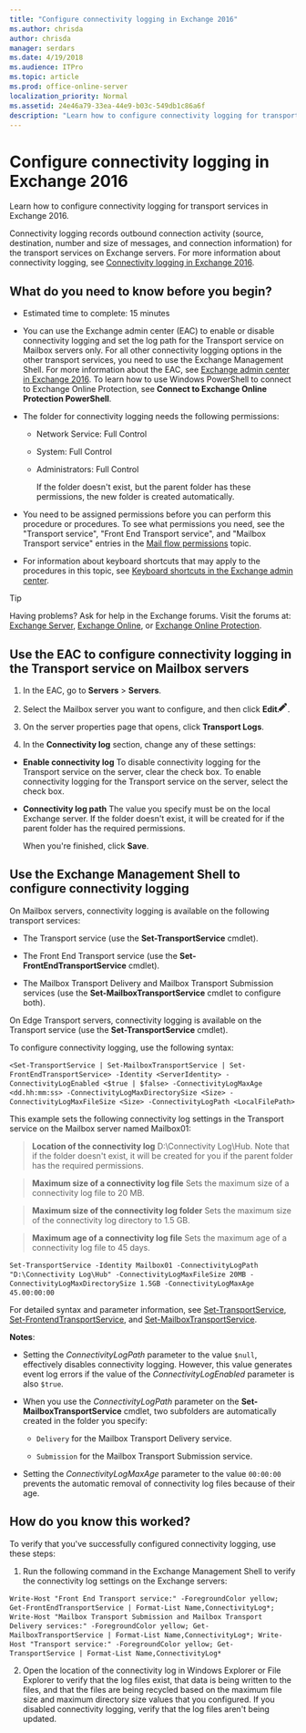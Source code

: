 ```yaml
---
title: "Configure connectivity logging in Exchange 2016"
ms.author: chrisda
author: chrisda
manager: serdars
ms.date: 4/19/2018
ms.audience: ITPro
ms.topic: article
ms.prod: office-online-server
localization_priority: Normal
ms.assetid: 24e46a79-33ea-44e9-b03c-549db1c86a6f
description: "Learn how to configure connectivity logging for transport services in Exchange 2016."
---
```


# Configure connectivity logging in Exchange 2016

Learn how to configure connectivity logging for transport services in Exchange 2016.
  
Connectivity logging records outbound connection activity (source, destination, number and size of messages, and connection information) for the transport services on Exchange servers. For more information about connectivity logging, see [Connectivity logging in Exchange 2016](connectivity-logging.md).
  
## What do you need to know before you begin?

- Estimated time to complete: 15 minutes
    
- You can use the Exchange admin center (EAC) to enable or disable connectivity logging and set the log path for the Transport service on Mailbox servers only. For all other connectivity logging options in the other transport services, you need to use the Exchange Management Shell. For more information about the EAC, see [Exchange admin center in Exchange 2016](../../architecture/client-access-services/eac.md). To learn how to use Windows PowerShell to connect to Exchange Online Protection, see **Connect to Exchange Online Protection PowerShell**.
    
- The folder for connectivity logging needs the following permissions:
    
  - Network Service: Full Control
    
  - System: Full Control
    
  - Administrators: Full Control
    
    If the folder doesn't exist, but the parent folder has these permissions, the new folder is created automatically.
    
- You need to be assigned permissions before you can perform this procedure or procedures. To see what permissions you need, see the "Transport service", "Front End Transport service", and "Mailbox Transport service" entries in the [Mail flow permissions](../../permissions/feature-permissions/mail-flow-permissions.md) topic. 
    
- For information about keyboard shortcuts that may apply to the procedures in this topic, see [Keyboard shortcuts in the Exchange admin center](../../about-documentation/keyboard-shortcuts-in-eac.md).
    
> [!TIP]
> Having problems? Ask for help in the Exchange forums. Visit the forums at: [Exchange Server](https://go.microsoft.com/fwlink/p/?linkId=60612), [Exchange Online](https://go.microsoft.com/fwlink/p/?linkId=267542), or [Exchange Online Protection](https://go.microsoft.com/fwlink/p/?linkId=285351). 
  
## Use the EAC to configure connectivity logging in the Transport service on Mailbox servers

1. In the EAC, go to **Servers** > **Servers**.
    
2. Select the Mailbox server you want to configure, and then click **Edit**![Edit icon](../../media/ITPro_EAC_EditIcon.png).
    
3. On the server properties page that opens, click **Transport Logs**.
    
4. In the **Connectivity log** section, change any of these settings: 
    
  - **Enable connectivity log** To disable connectivity logging for the Transport service on the server, clear the check box. To enable connectivity logging for the Transport service on the server, select the check box. 
    
  - **Connectivity log path** The value you specify must be on the local Exchange server. If the folder doesn't exist, it will be created for if the parent folder has the required permissions. 
    
    When you're finished, click **Save**.
    
## Use the Exchange Management Shell to configure connectivity logging

On Mailbox servers, connectivity logging is available on the following transport services:
  
- The Transport service (use the **Set-TransportService** cmdlet). 
    
- The Front End Transport service (use the **Set-FrontEndTransportService** cmdlet). 
    
- The Mailbox Transport Delivery and Mailbox Transport Submission services (use the **Set-MailboxTransportService** cmdlet to configure both). 
    
On Edge Transport servers, connectivity logging is available on the Transport service (use the **Set-TransportService** cmdlet). 
  
To configure connectivity logging, use the following syntax:
  
```
<Set-TransportService | Set-MailboxTransportService | Set-FrontEndTransportService> -Identity <ServerIdentity> -ConnectivityLogEnabled <$true | $false> -ConnectivityLogMaxAge <dd.hh:mm:ss> -ConnectivityLogMaxDirectorySize <Size> -ConnectivityLogMaxFileSize <Size> -ConnectivityLogPath <LocalFilePath>
```

This example sets the following connectivity log settings in the Transport service on the Mailbox server named Mailbox01:
  
> **Location of the connectivity log** D:\Connectivity Log\Hub. Note that if the folder doesn't exist, it will be created for you if the parent folder has the required permissions. 
    
> **Maximum size of a connectivity log file** Sets the maximum size of a connectivity log file to 20 MB. 
    
> **Maximum size of the connectivity log folder** Sets the maximum size of the connectivity log directory to 1.5 GB. 
    
> **Maximum age of a connectivity log file** Sets the maximum age of a connectivity log file to 45 days. 
    
```
Set-TransportService -Identity Mailbox01 -ConnectivityLogPath "D:\Connectivity Log\Hub" -ConnectivityLogMaxFileSize 20MB -ConnectivityLogMaxDirectorySize 1.5GB -ConnectivityLogMaxAge 45.00:00:00
```

For detailed syntax and parameter information, see [Set-TransportService](http://technet.microsoft.com/library/42fb2dce-2300-45c6-ac8f-d7647ecf6d2c.aspx), [Set-FrontendTransportService](http://technet.microsoft.com/library/593be8fd-ae2d-4cd2-a98a-88c2e8c36ddd.aspx), and [Set-MailboxTransportService](http://technet.microsoft.com/library/72ed234d-cd25-4070-a5b2-ae5f056cc6a0.aspx).
  
 **Notes**:
  
- Setting the  _ConnectivityLogPath_ parameter to the value  `$null`, effectively disables connectivity logging. However, this value generates event log errors if the value of the  _ConnectivityLogEnabled_ parameter is also  `$true`.
    
- When you use the  _ConnectivityLogPath_ parameter on the **Set-MailboxTransportService** cmdlet, two subfolders are automatically created in the folder you specify: 
    
  -  `Delivery` for the Mailbox Transport Delivery service. 
    
  -  `Submission` for the Mailbox Transport Submission service. 
    
- Setting the  _ConnectivityLogMaxAge_ parameter to the value  `00:00:00` prevents the automatic removal of connectivity log files because of their age. 
    
## How do you know this worked?

To verify that you've successfully configured connectivity logging, use these steps:
  
1. Run the following command in the Exchange Management Shell to verify the connectivity log settings on the Exchange servers:
    
  ```
  Write-Host "Front End Transport service:" -ForegroundColor yellow; Get-FrontEndTransportService | Format-List Name,ConnectivityLog*; Write-Host "Mailbox Transport Submission and Mailbox Transport Delivery services:" -ForegroundColor yellow; Get-MailboxTransportService | Format-List Name,ConnectivityLog*; Write-Host "Transport service:" -ForegroundColor yellow; Get-TransportService | Format-List Name,ConnectivityLog*
  ```

2. Open the location of the connectivity log in Windows Explorer or File Explorer to verify that the log files exist, that data is being written to the files, and that the files are being recycled based on the maximum file size and maximum directory size values that you configured. If you disabled connectivity logging, verify that the log files aren't being updated.
    

